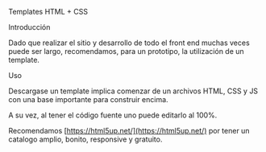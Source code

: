 Templates HTML + CSS

Introducción

Dado que realizar el sitio y desarrollo de todo el front end muchas veces puede ser largo, recomendamos, para un prototipo, la utilización de un template.

Uso

Descargase un template implica comenzar de un archivos HTML, CSS y JS con una base importante para construir encima.

A su vez, al tener el código fuente uno puede editarlo al 100%.

Recomendamos [https://html5up.net/](https://html5up.net/) por tener un catalogo amplio, bonito, responsive y gratuito.


